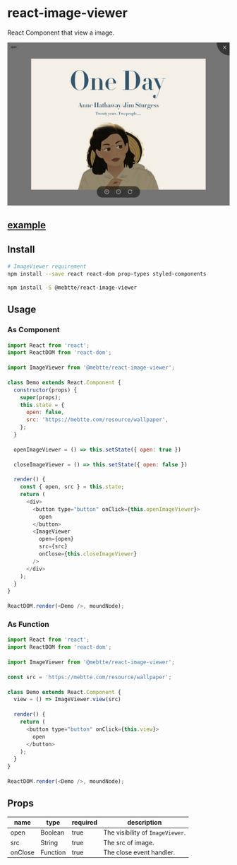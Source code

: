 # react-image-viewer
React Component that view a image.

![](./example/screenshot.png)

## [example](https://mebtte.github.io/react-image-viewer/example)

## Install
```bash
# ImageViewer requirement
npm install --save react react-dom prop-types styled-components
```
```bash
npm install -S @mebtte/react-image-viewer
```

## Usage
### As Component
```js
import React from 'react';
import ReactDOM from 'react-dom';

import ImageViewer from '@mebtte/react-image-viewer';

class Demo extends React.Component {
  constructor(props) {
    super(props);
    this.state = {
      open: false,
      src: 'https://mebtte.com/resource/wallpaper',
    };
  }

  openImageViewer = () => this.setState({ open: true })

  closeImageViewer = () => this.setState({ open: false })

  render() {
    const { open, src } = this.state;
    return (
      <div>
        <button type="button" onClick={this.openImageViewer}>
          open
        </button>
        <ImageViewer
          open={open}
          src={src}
          onClose={this.closeImageViewer}
        />
      </div>
    );
  }
}

ReactDOM.render(<Demo />, moundNode);
```
### As Function
```js
import React from 'react';
import ReactDOM from 'react-dom';

import ImageViewer from '@mebtte/react-image-viewer';

const src = 'https://mebtte.com/resource/wallpaper';

class Demo extends React.Component {
  view = () => ImageViewer.view(src)

  render() {
    return (
      <button type="button" onClick={this.view}>
        open
      </button>
    );
  }
}

ReactDOM.render(<Demo />, moundNode);
```

## Props
| name | type | required  | description |
| --- | --- | --- | --- |
| open | Boolean | true | The visibility of `ImageViewer`. |
| src | String | true | The src of image. |
| onClose | Function | true | The close event handler. |
